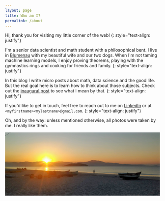 ```yaml
---
layout: page
title: Who am I?
permalink: /about
---
```


Hi, thank you for visiting my little corner of the web!
{: style="text-align: justify"}

I'm a senior data scientist and math student with a philosophical bent. I live in [Blumenau](https://en.wikipedia.org/wiki/Blumenau) with my beautiful wife and our two dogs. When I'm not taming machine learning models, I enjoy proving theorems, playing with the gymnastics rings and cooking for friends and family.
{: style="text-align: justify"}

In this blog I write micro posts about math, data science and the good life. But the real goal here is to learn how to think about those subjects. Check out the [inaugural post](/welcome-to-think) to see what I mean by that.
{: style="text-align: justify"}

If you'd like to get in touch, feel free to reach out to me on [LinkedIn](https://www.linkedin.com/in/mateus-rigo-noriller-093991172/) or at `<myfirstname><mylastname>@gmail.com`.
{: style="text-align: justify"}

Oh, and by the way: unless mentioned otherwise, all photos were taken by me. I really like them.

<img align="center" src="/assets/img/places/canasvieiras_sunset.jpg" />